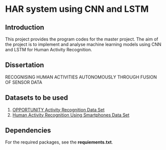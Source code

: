 # HAR system using CNN and LSTM

## Introduction
This project provides the program codes for the master project.
The aim of the project is to implement and analyse machine learning models using CNN and LSTM for Human Activity Recognition.

## Dissertation
RECOGNISING HUMAN ACTIVITIES AUTONOMOUSLY THROUGH FUSION OF SENSOR DATA

## Datasets to be used
1. [OPPORTUNITY Activity Recognition Data Set](http://archive.ics.uci.edu/ml/datasets/OPPORTUNITY+Activity+Recognition)
2. [Human Activity Recognition Using Smartphones Data Set](https://archive.ics.uci.edu/ml/datasets/Human+Activity+Recognition+Using+Smartphones)

## Dependencies
For the required packages, see the **requiements.txt**.
